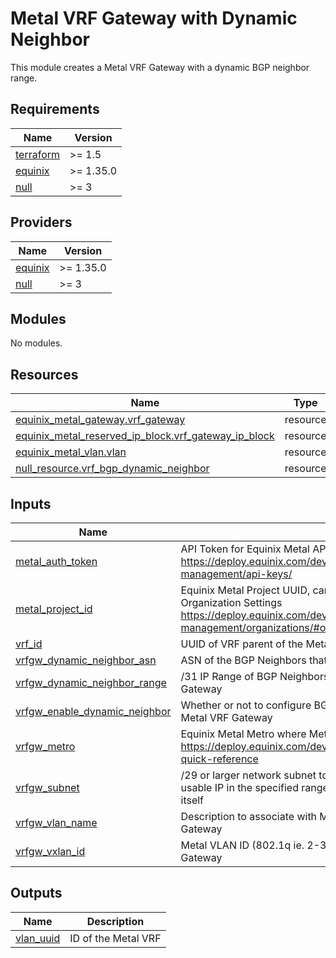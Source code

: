 # Metal VRF Gateway with Dynamic Neighbor

This module creates a Metal VRF Gateway with a dynamic BGP neighbor range.

<!-- BEGIN_TF_DOCS -->
## Requirements

| Name | Version |
|------|---------|
| <a name="requirement_terraform"></a> [terraform](#requirement\_terraform) | >= 1.5 |
| <a name="requirement_equinix"></a> [equinix](#requirement\_equinix) | >= 1.35.0 |
| <a name="requirement_null"></a> [null](#requirement\_null) | >= 3 |

## Providers

| Name | Version |
|------|---------|
| <a name="provider_equinix"></a> [equinix](#provider\_equinix) | >= 1.35.0 |
| <a name="provider_null"></a> [null](#provider\_null) | >= 3 |

## Modules

No modules.

## Resources

| Name | Type |
|------|------|
| [equinix_metal_gateway.vrf_gateway](https://registry.terraform.io/providers/equinix/equinix/latest/docs/resources/metal_gateway) | resource |
| [equinix_metal_reserved_ip_block.vrf_gateway_ip_block](https://registry.terraform.io/providers/equinix/equinix/latest/docs/resources/metal_reserved_ip_block) | resource |
| [equinix_metal_vlan.vlan](https://registry.terraform.io/providers/equinix/equinix/latest/docs/resources/metal_vlan) | resource |
| [null_resource.vrf_bgp_dynamic_neighbor](https://registry.terraform.io/providers/hashicorp/null/latest/docs/resources/resource) | resource |

## Inputs

| Name | Description | Type | Default | Required |
|------|-------------|------|---------|:--------:|
| <a name="input_metal_auth_token"></a> [metal\_auth\_token](#input\_metal\_auth\_token) | API Token for Equinix Metal API interaction https://deploy.equinix.com/developers/docs/metal/identity-access-management/api-keys/ | `string` | n/a | yes |
| <a name="input_metal_project_id"></a> [metal\_project\_id](#input\_metal\_project\_id) | Equinix Metal Project UUID, can be found in the General Tab of the Organization Settings https://deploy.equinix.com/developers/docs/metal/identity-access-management/organizations/#organization-settings-and-roles | `string` | n/a | yes |
| <a name="input_vrf_id"></a> [vrf\_id](#input\_vrf\_id) | UUID of VRF parent of the Metal VRF Gateway to be created | `string` | n/a | yes |
| <a name="input_vrfgw_dynamic_neighbor_asn"></a> [vrfgw\_dynamic\_neighbor\_asn](#input\_vrfgw\_dynamic\_neighbor\_asn) | ASN of the BGP Neighbors that will peer with the created Metal VRF Gateway | `string` | n/a | yes |
| <a name="input_vrfgw_dynamic_neighbor_range"></a> [vrfgw\_dynamic\_neighbor\_range](#input\_vrfgw\_dynamic\_neighbor\_range) | /31 IP Range of BGP Neighbors that will peer with the created Metal VRF Gateway | `string` | n/a | yes |
| <a name="input_vrfgw_enable_dynamic_neighbor"></a> [vrfgw\_enable\_dynamic\_neighbor](#input\_vrfgw\_enable\_dynamic\_neighbor) | Whether or not to configure BGP Dynamic Neighbor range on the created Metal VRF Gateway | `bool` | n/a | yes |
| <a name="input_vrfgw_metro"></a> [vrfgw\_metro](#input\_vrfgw\_metro) | Equinix Metal Metro where Metal resources are going to be deployed https://deploy.equinix.com/developers/docs/metal/locations/metros/#metros-quick-reference | `string` | n/a | yes |
| <a name="input_vrfgw_subnet"></a> [vrfgw\_subnet](#input\_vrfgw\_subnet) | /29 or larger network subnet to be used for Metal VRF Gateway. Note: first usable IP in the specified range will be claimed by the Metal VRF Gateway itself | `string` | n/a | yes |
| <a name="input_vrfgw_vlan_name"></a> [vrfgw\_vlan\_name](#input\_vrfgw\_vlan\_name) | Description to associate with Metal VLAN being created for use use Metal VRF Gateway | `string` | n/a | yes |
| <a name="input_vrfgw_vxlan_id"></a> [vrfgw\_vxlan\_id](#input\_vrfgw\_vxlan\_id) | Metal VLAN ID (802.1q ie. 2-3999) to be created for use with Metal VRF Gateway | `string` | n/a | yes |

## Outputs

| Name | Description |
|------|-------------|
| <a name="output_vlan_uuid"></a> [vlan\_uuid](#output\_vlan\_uuid) | ID of the Metal VRF |
<!-- END_TF_DOCS -->
